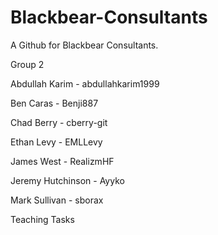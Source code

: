 # Blackbear-Consultants
A Github for Blackbear Consultants.

Group 2

Abdullah Karim - abdullahkarim1999

Ben Caras - Benji887

Chad Berry - cberry-git

Ethan Levy - EMLLevy

James West - RealizmHF

Jeremy Hutchinson - Ayyko

Mark Sullivan - sborax

Teaching Tasks
